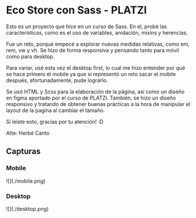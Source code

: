 <h1>Eco Store con Sass - PLATZI</h1>

Esto es un proyecto que hice en un curso de Sass. En el, probé las características, 
como es el uso de variables, anidación, mixins y herencias.

Fue un reto, porque empecé a explorar nuevas medidas relativas, como em, rem, vw y vh.
Se hizo de forma responsiva y pensando tanto para móvil como para desktop.

Para variar, usé esta vez el desktop first, lo cual me hizo entender por qué se hace primero el mobile
ya que si representó un reto sacar el mobile después, afortunadamente, pude lograrlo.

Se usó HTML y Scss para la elaboración de la página, así como un diseño en figma aportado por
el curso de PLATZI. También, se hizo un diseño responsivo y tratando de obtener buenas prácticas a la hora de manipular el layout de la pagina al cambiar el tamaño.

Si leíste esto, gracias por tu atención! :D

Atte: Herbé Canto

<h2>Capturas</h2>

<h3>Mobile</h3>
![](./mobile.png)

<h3>Desktop</h3>
![](./desktop.png)
